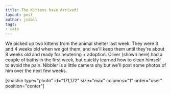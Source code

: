 ```yaml
---
title: The Kittens have Arrived!
layout: post
author: jcdoll
tags:
- cats
---
```


We picked up two kittens from the animal shelter last week. They were 3 and 4 weeks old when we got them, and we'll keep them until they're about 8 weeks old and ready for neutering + adoption. Oliver (shown here) had a couple of baths in the first week, but quickly learned how to clean himself to avoid the pain. Nibbler is a little camera shy but we'll post some photos of him over the next few weeks.

[shashin type="photo" id="171,172" size="max" columns="1" order="user" position="center"]
